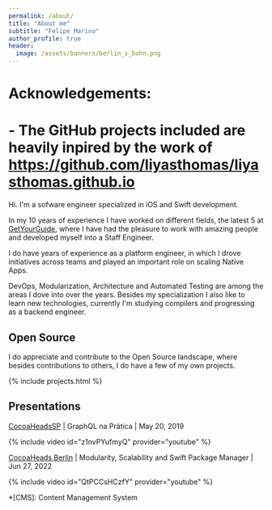 ```yaml
---
permalink: /about/
title: "About me"
subtitle: "Felipe Marino"
author_profile: true
header:
  image: /assets/banners/berlin_s_bahn.png
---
```


# Acknowledgements: 
# - The GitHub projects included are heavily inpired by the work of https://github.com/liyasthomas/liyasthomas.github.io

Hi. I'm a sofware engineer specialized in iOS and Swift development.

In my 10 years of experience I have worked on different fields, the latest 5 at [GetYourGuide](https://apps.apple.com/us/app/getyourguide-travel-tickets/id705079381), where I have had the pleasure to work with amazing people and developed myself into a Staff Engineer.

I do have years of experience as a platform engineer, in which I drove initiatives across teams and played an important role on scaling Native Apps.

DevOps, Modularization, Architecture and Automated Testing are among the areas I dove into over the years. Besides my specialization I also like to learn new technologies, currently I'm studying compilers and progressing as a backend engineer.

## Open Source

I do appreciate and contribute to the Open Source landscape, where besides contributions to others, I do have a few of my own projects.

<div class="d-md-flex min-height-full {% unless site.style == 'dark' %}{% endunless %}">
  <div class="col-md-7 col-lg-8 col-xl-9 px-4 py-6 px-lg-7 border-top border-md-top-0" {% if site.style == 'dark' %}style="background-color: #2f363d !important"{% endif %}>
    <div class="mx-auto" style="max-width: 900px;">
      {% include projects.html %}
    </div>
  </div>
</div>

## Presentations

[CocoaHeadsSP](https://x.com/CocoaHeadsBr) | GraphQL na Prática | May 20, 2019

{% include video id="z1nvPYufmyQ" provider="youtube" %}

[CocoaHeads Berlin](https://x.com/cocoaheads_BER) | Modularity, Scalability and Swift Package Manager | Jun 27, 2022

{% include video id="QtPCCsHCzfY" provider="youtube" %}

*[CMS]: Content Management System